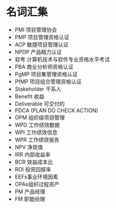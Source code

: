# 名词汇集

- PMI  项目管理协会
- PMP  项目管理资格认证
- ACP  敏捷项目管理认证
- NPDP 产品精力认证
- 软考  计算机技术与软件专业资格水平考试
- PBA 商业分析师资格认证
- PgMP  项目集管理资格认证
- PfMP  项目组合管理资格认证
- Stakeholder  干系人
- Benefit 收益
- Deliverable 可交付的 
- PDCA (PLAN DO CHECK ACTION)
- OPM 组织级项目管理
- WPD 工作绩效数据
- WPI  工作绩效信息
- WPR  工作绩效报告
- NPV 净现值
- IRR 内部收益率
- BCR 效益成本比
- ROI 投资回报率
- EEFs事业环境因素
- OPAs组织过程资产
- PM 产品经理
- FM 职能经理